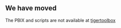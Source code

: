 ## We have moved ##
The PBIX and scripts are not available at [tigertoolbox](https://github.com/Microsoft/tigertoolbox/tree/master/Always-On/leasetimeout)
